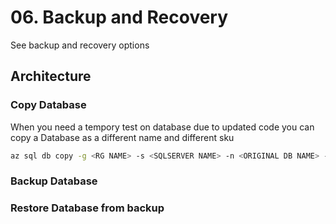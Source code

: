 # 06. Backup and Recovery

See backup and recovery options

## Architecture

### Copy Database

When you need a tempory test on database due to updated code you can copy a Database as a different name and different sku

```bash
az sql db copy -g <RG NAME> -s <SQLSERVER NAME> -n <ORIGINAL DB NAME> --dest-name <NEW DB NAME> --service-objective S0
```


### Backup Database 


### Restore Database from backup


